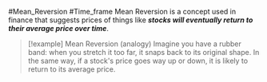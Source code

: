 #Mean_Reversion #Time_frame
Mean Reversion is a concept used in finance that suggests prices of things like ***stocks will eventually return to their average price over time***.

>[!example] Mean Reversion (analogy)
>Imagine you have a rubber band: when you stretch it too far, it snaps back to its original shape. In the same way, if a stock's price goes way up or down, it is likely to return to its average price.